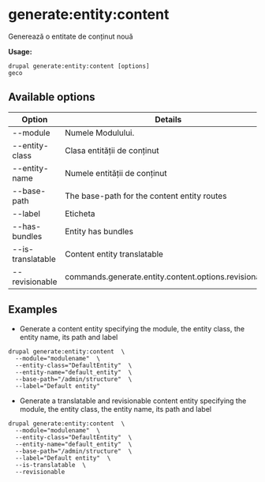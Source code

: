 # generate:entity:content
Generează o entitate de conținut nouă

**Usage:**
```
drupal generate:entity:content [options]
geco
```

## Available options
Option | Details
-------|-------------
--module | Numele Modulului.
--entity-class | Clasa entității de conținut
--entity-name | Numele entității de conținut
--base-path | The base-path for the content entity routes
--label | Eticheta
--has-bundles | Entity has bundles
--is-translatable | Content entity translatable
--revisionable | commands.generate.entity.content.options.revisionable

## Examples
* Generate a content entity specifying the module, the entity class, the entity name, its path and label
```
drupal generate:entity:content  \
  --module="modulename"  \
  --entity-class="DefaultEntity"  \
  --entity-name="default_entity"  \
  --base-path="/admin/structure"  \
  --label="Default entity"
```
* Generate a translatable and revisionable content entity specifying the module, the entity class, the entity name, its path and label
```
drupal generate:entity:content  \
  --module="modulename"  \
  --entity-class="DefaultEntity"  \
  --entity-name="default_entity"  \
  --base-path="/admin/structure"  \
  --label="Default entity"  \
  --is-translatable  \
  --revisionable
```
